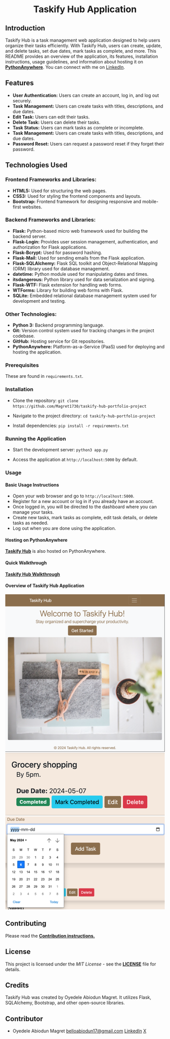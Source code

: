 <h1 align="center">Taskify Hub Application</h1>

## Introduction

Taskify Hub is a task management web application designed to help users
organize their tasks efficiently. With Taskify Hub, users can create, update,
and delete tasks, set due dates, mark tasks as complete, and more. This
README provides an overview of the application, its features, installation
instructions, usage guidelines, and information about hosting it on
**[PythonAnywhere](https://taskifyhub.pythonanywhere.com/)**. You can connect
with me on [LinkedIn](https://www.linkedin.com/in/oyedele-abiodun/).

## Features
- <b>User Authentication:</b> Users can create an account, log in, and log out
    securely.
- <b>Task Management:</b> Users can create tasks with titles, descriptions,
    and due dates.
- <b>Edit Task:</b> Users can edit their tasks.
- <b>Delete Task:</b> Users can delete their tasks.
-  <b>Task Status:</b> Users can mark tasks as complete or incomplete.
- <b>Task Management:</b> Users can create tasks with titles, descriptions,
    and due dates.
-  <b>Password Reset:</b> Users can request a password reset if they forget
    their password.

## Technologies Used

### Frontend Frameworks and Libraries:
- <b>HTML5:</b> Used for structuring the web pages.
- <b>CSS3:</b> Used for styling the frontend components and layouts.
- <b>Bootstrap:</b> Frontend framework for designing responsive and
    mobile-first websites.

### Backend Frameworks and Libraries:
- <b>Flask:</b> Python-based micro web framework used for building the backend
    server.
- <b>Flask-Login:</b> Provides user session management, authentication, and
    authorization for Flask applications.
- <b>Flask-Bcrypt:</b> Used for password hashing.
- <b>Flask-Mail:</b> Used for sending emails from the Flask application.
- <b>Flask-SQLAlchemy:</b> Flask SQL toolkit and Object-Relational Mapping
    (ORM) library used for database management.
- <b>datetime:</b> Python module used for manipulating dates and times.
- <b>itsdangerous:</b> Python library used for data serialization and signing.
- <b>Flask-WTF:</b> Flask extension for handling web forms.
- <b>WTForms:</b> Library for building web forms with Flask.
- <b>SQLite:</b> Embedded relational database management system used for
    development and testing.

### Other Technologies:
- <b>Python 3:</b> Backend programming language.
- <b>Git:</b> Version control system used for tracking changes in the project
    codebase.
- <b>GitHub:</b> Hosting service for Git repositories.
- <b>PythonAnywhere:</b> Platform-as-a-Service (PaaS) used for deploying and
    hosting the application.

### Prerequisites
These are found in `requirements.txt`.

### Installation

- Clone the repository:
  `git clone https://github.com/Magret1730/taskify-hub-portfolio-project`

- Navigate to the project directory:
  `cd taskify-hub-portfolio-project`

- Install dependencies:
  `pip install -r requirements.txt`

### Running the Application

- Start the development server:
  `python3 app.py`

- Access the application at `http://localhost:5000` by default.

### Usage
#### Basic Usage Instructions
- Open your web browser and go to `http://localhost:5000`.
- Register for a new account or log in if you already have an account.
- Once logged in, you will be directed to the dashboard where
    you can manage your tasks.
- Create new tasks, mark tasks as complete, edit task details, or delete tasks
    as needed.
- Log out when you are done using the application.

#### Hosting on PythonAnywhere
 **[Taskify Hub](https://taskifyhub.pythonanywhere.com/)** is also hosted on PythonAnywhere.

#### Quick Walkthrough
 **[Taskify Hub Walkthrough](https://www.youtube.com/watch?v=t9stoIs7zno&authuser=3)**

#### Overview of Taskify Hub Application
![Home Page](static/images/home_page.png)
![Task List](static/images/task_list.png)
![Edit Task](static/images/edit_task.png)

 ## Contributing
Please read the **[Contribution instructions.](./CONTRIBUTING.md)**

## License
This project is licensed under the _MIT License_ - see the **[LICENSE](./LICENSE)**
file for details.

## Credits
Taskify Hub was created by Oyedele Abiodun Magret. It utilizes Flask,
SQLAlchemy, Bootstrap, and other open-source libraries.

## Contributor
- Oyedele Abiodun Magret [belloabiodun17@gmail.com](mailto:belloabiodun17@gmail.com) [LinkedIn](https://www.linkedin.com/in/oyedele-abiodun/) [X](https://twitter.com/OyedeleMagret)
